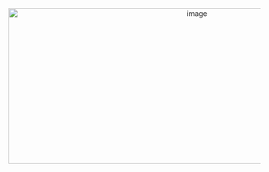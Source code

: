 <div align="center">
<img width="738" height="311" alt="image" src="https://github.com/user-attachments/assets/a06eff0b-e937-472c-8e6e-e11b1abff52b" />
</div>
